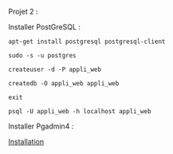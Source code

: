 Projet 2 : 

Installer PostGreSQL :


`apt-get install postgresql postgresql-client`

`sudo -s -u postgres`

`createuser -d -P appli_web`

`createdb -O appli_web appli_web`

`exit` 

`psql -U appli_web -h localhost appli_web`


Installer Pgadmin4 : 

[Installation](https://gist.github.com/Prototype-X/fd8bf6d8b929224621613316bf37db02)
 
